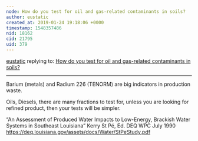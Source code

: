 ```yaml
---
node: How do you test for oil and gas-related contaminants in soils? 
author: eustatic
created_at: 2019-01-24 19:18:06 +0000
timestamp: 1548357486
nid: 18162
cid: 21795
uid: 379
---
```




[eustatic](../profile/eustatic) replying to: [How do you test for oil and gas-related contaminants in soils? ](../notes/DanielleS/01-22-2019/how-do-you-test-for-oil-and-gas-related-contaminants-in-soils)

----
 Barium (metals) and Radium 226 (TENORM) are big indicators in production waste.

Oils, Diesels, there are many fractions to test for, unless you are looking for refined product, then your tests will be simpler.

“An Assessment of Produced Water Impacts to Low-Energy, Brackish Water Systems in Southeast Louisiana”  Kerry St Pé, Ed. DEQ WPC July 1990
https://deq.louisiana.gov/assets/docs/Water/StPeStudy.pdf